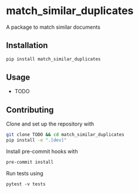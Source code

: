 # match_similar_duplicates

A package to match similar documents

## Installation

```bash
pip install match_similar_duplicates
```

## Usage

- TODO

## Contributing

Clone and set up the repository with

```bash
git clone TODO && cd match_similar_duplicates
pip install -e ".[dev]"
```

Install pre-commit hooks with

```bash
pre-commit install
```

Run tests using

```
pytest -v tests
```

